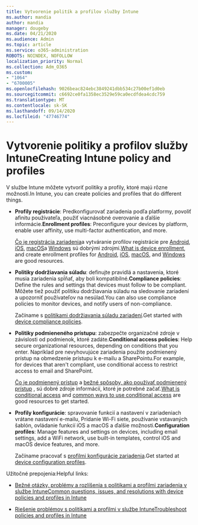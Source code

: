 ```yaml
---
title: Vytvorenie politík a profilov služby Intune
ms.author: mandia
author: mandia
manager: dougeby
ms.date: 04/21/2020
ms.audience: Admin
ms.topic: article
ms.service: o365-administration
ROBOTS: NOINDEX, NOFOLLOW
localization_priority: Normal
ms.collection: Adm_O365
ms.custom:
- "1064"
- "6700005"
ms.openlocfilehash: 9026beac824ebc3849241dbb534c27b00ef1d0eb
ms.sourcegitcommit: c6692ce0fa1358ec3529e59ca0ecdfdea4cdc759
ms.translationtype: MT
ms.contentlocale: sk-SK
ms.lasthandoff: 09/14/2020
ms.locfileid: "47746774"
---
```

# <a name="creating-intune-policy-and-profiles"></a><span data-ttu-id="4ff52-102">Vytvorenie politiky a profilov služby Intune</span><span class="sxs-lookup"><span data-stu-id="4ff52-102">Creating Intune policy and profiles</span></span>

<span data-ttu-id="4ff52-103">V službe Intune môžete vytvoriť politiky a profily, ktoré majú rôzne možnosti.</span><span class="sxs-lookup"><span data-stu-id="4ff52-103">In Intune, you can create policies and profiles that do different things.</span></span>

- <span data-ttu-id="4ff52-104">**Profily registrácie**: Predkonfigurovať zariadenia podľa platformy, povoliť afinitu používateľa, použiť viacnásobné overovanie a ďalšie informácie.</span><span class="sxs-lookup"><span data-stu-id="4ff52-104">**Enrollment profiles**: Preconfigure your devices by platform, enable user affinity, use multi-factor authentication, and more.</span></span>

  <span data-ttu-id="4ff52-105">[Čo je registrácia zariadenia](https://docs.microsoft.com/intune/device-enrollment)a vytváranie profilov registrácie pre [Android](https://docs.microsoft.com/intune/android-enroll), [iOS](https://docs.microsoft.com/intune/ios-enroll), [macOS](https://docs.microsoft.com/intune/macos-enroll)a [Windows](https://docs.microsoft.com/intune/windows-enrollment-methods) sú dobrými zdrojmi.</span><span class="sxs-lookup"><span data-stu-id="4ff52-105">[What is device enrollment](https://docs.microsoft.com/intune/device-enrollment), and create enrollment profiles for [Android](https://docs.microsoft.com/intune/android-enroll), [iOS](https://docs.microsoft.com/intune/ios-enroll), [macOS](https://docs.microsoft.com/intune/macos-enroll), and [Windows](https://docs.microsoft.com/intune/windows-enrollment-methods) are good resources.</span></span>

- <span data-ttu-id="4ff52-106">**Politiky dodržiavania súladu**: definujte pravidlá a nastavenia, ktoré musia zariadenia spĺňať, aby boli kompatibilné.</span><span class="sxs-lookup"><span data-stu-id="4ff52-106">**Compliance policies**: Define the rules and settings that devices must follow to be compliant.</span></span> <span data-ttu-id="4ff52-107">Môžete tiež použiť politiku dodržiavania súladu na sledovanie zariadení a upozorniť používateľov na nesúlad.</span><span class="sxs-lookup"><span data-stu-id="4ff52-107">You can also use compliance policies to monitor devices, and notify users of non-compliance.</span></span>

  <span data-ttu-id="4ff52-108">Začíname s [politikami dodržiavania súladu zariadení](https://docs.microsoft.com/intune/device-compliance-get-started).</span><span class="sxs-lookup"><span data-stu-id="4ff52-108">Get started with [device compliance policies](https://docs.microsoft.com/intune/device-compliance-get-started).</span></span>
- <span data-ttu-id="4ff52-109">**Politiky podmieneného prístupu**: zabezpečte organizačné zdroje v závislosti od podmienok, ktoré zadáte.</span><span class="sxs-lookup"><span data-stu-id="4ff52-109">**Conditional access policies**: Help secure organizational resources, depending on conditions that you enter.</span></span> <span data-ttu-id="4ff52-110">Napríklad pre nevyhovujúce zariadenia použite podmienený prístup na obmedzenie prístupu k e-mailu a SharePointu.</span><span class="sxs-lookup"><span data-stu-id="4ff52-110">For example, for devices that aren't compliant, use conditional access to restrict access to email and SharePoint.</span></span>

  <span data-ttu-id="4ff52-111">[Čo je podmienený prístup](https://docs.microsoft.com/intune/conditional-access) a [bežné spôsoby, ako používať podmienený prístup](https://docs.microsoft.com/intune/conditional-access-intune-common-ways-use) , sú dobré zdroje informácií, ktoré je potrebné začať.</span><span class="sxs-lookup"><span data-stu-id="4ff52-111">[What is conditional access](https://docs.microsoft.com/intune/conditional-access) and [common ways to use conditional access](https://docs.microsoft.com/intune/conditional-access-intune-common-ways-use) are good resources to get started.</span></span>

- <span data-ttu-id="4ff52-112">**Profily konfigurácie**: spravovanie funkcií a nastavení v zariadeniach vrátane nastavení e-mailu, Pridanie Wi-Fi siete, používanie vstavaných šablón, ovládanie funkcií iOS a macOS a ďalšie možnosti.</span><span class="sxs-lookup"><span data-stu-id="4ff52-112">**Configuration profiles**: Manage features and settings on devices, including email settings, add a WiFi network, use built-in templates, control iOS and macOS device features, and more.</span></span>

  <span data-ttu-id="4ff52-113">Začíname pracovať s [profilmi konfigurácie zariadenia](https://docs.microsoft.com/intune/device-profiles).</span><span class="sxs-lookup"><span data-stu-id="4ff52-113">Get started at [device configuration profiles](https://docs.microsoft.com/intune/device-profiles).</span></span>

<span data-ttu-id="4ff52-114">Užitočné prepojenia:</span><span class="sxs-lookup"><span data-stu-id="4ff52-114">Helpful links:</span></span>

- [<span data-ttu-id="4ff52-115">Bežné otázky, problémy a rozlíšenia s politikami a profilmi zariadenia v službe Intune</span><span class="sxs-lookup"><span data-stu-id="4ff52-115">Common questions, issues, and resolutions with device policies and profiles in Intune</span></span>](https://docs.microsoft.com/intune/device-profile-troubleshoot)

- [<span data-ttu-id="4ff52-116">Riešenie problémov s politikami a profilmi v službe Intune</span><span class="sxs-lookup"><span data-stu-id="4ff52-116">Troubleshoot policies and profiles in Intune</span></span>](https://docs.microsoft.com/intune/troubleshoot-policies-in-microsoft-intune)
